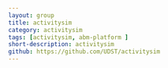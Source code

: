 ```yaml
---
layout: group
title: activitysim
category: activitysim
tags: [activitysim, abm-platform ]
short-description: activitysim
github: https://github.com/UDST/activitysim
---
```









